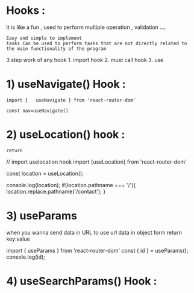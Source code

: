 # Hooks :
It is like a fun , used to perform multiple operation , validation ....

    Easy and simple to implement 
    tasks Can be used to perform tasks that are not directly related to the main functionality of the program 

3 step work of any hook 
    1. import hook
    2. must call hook
    3. use

# 1) useNavigate() Hook :

    import {   useNavigate } from 'react-router-dom'

    const nav=useNavigate()
# 2) useLocation() hook :
    return 
// import uselocation hook
import {useLocation} from 'react-router-dom'

const location = useLocation();

console.log(location);
if(location.pathname === '/'){
    location.replace.pathname('/contact');
}

# 3) useParams
 when you wanna send data in URL 
 to use url data in object form 
 return key:value 
 
 import { useParams } from 'react-router-dom'
 const { id } = useParams();
 console.log(id);

 # 4) useSearchParams() Hook :

